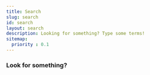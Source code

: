 ```yaml
---
title: Search
slug: search
id: search
layout: search
description: Looking for something? Type some terms!
sitemap:
  priority : 0.1
---
```


### Look for something?
